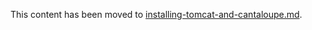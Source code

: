 This content has been moved to [installing-tomcat-and-cantaloupe.md](installing-tomcat-and-cantaloupe.md).
